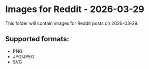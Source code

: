 # Images for Reddit - 2026-03-29

This folder will contain images for Reddit posts on 2026-03-29.

## Supported formats:
- PNG
- JPG/JPEG
- SVG
